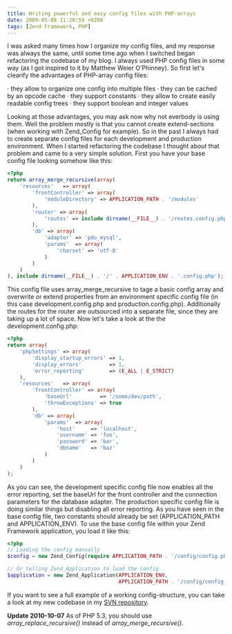 ```yaml
---
title: Writing powerful and easy config files with PHP-arrays
date: 2009-05-08 11:20:59 +0200
tags: [Zend Framework, PHP]
---
```


I was asked many times how I organize my config files, and my response was always the same, until some time ago when I switched began refactoring the codebase of my blog. I always used PHP config files in some way (as I got inspired to it by Matthew Weier O'Phinney). So first let's clearify the advantages of PHP-array config files:

· they allow to organize one config into multiple files
· they can be cached by an opcode cache
· they support constants
· they allow to create easily readable config trees
· they support boolean and integer values

Looking at those advantages, you may ask now why not everbody is using them. Well the problem mostly is that you cannot create extend-sections (when working with Zend_Config for example). So in the past I always had to create separate config files for each development and production environment. When I started refactoring the codebase I thought about that problem and came to a very simple solution. First you have your base config file looking somehow like this:

```php
<?php
return array_merge_recursive(array(
    'resources'   => array(
        'frontController' => array(
            'moduleDirectory' => APPLICATION_PATH . '/modules'
        ),
        'router' => array(
            'routes' => include dirname(__FILE__) . '/routes.config.php' 
        ),
        'db' => array(
            'adapter' => 'pdo_mysql',
            'params'  => array(
                'charset' => 'utf-8'
            )
        )
    )
), include dirname(__FILE__) . '/' . APPLICATION_ENV . '.config.php');```

This config file uses array_merge_recursive to tage a basic config array and overwrite or extend properties from an environment specific config file (in this case development.config.php and production.config.php). Additionally the routes for the router are outsourced into a separate file, since they are taking up a lot of space. Now let's take a look at the the development.config.php:

```php
<?php
return array(
    'phpSettings' => array(
        'display_startup_errors' => 1,
        'display_errors'         => 1,
        'error_reporting'        => (E_ALL | E_STRICT)
    ),
    'resources'   => array(
        'frontController' => array(
            'baseUrl'         => '/some/dev/path',
            'throwExceptions' => true
        ),
        'db' => array(
            'params'  => array(
                'host'     => 'localhost',
                'username' => 'foo',
                'password' => 'bar',
                'dbname'   => 'baz'
            )
        )
    )
);```

As you can see, the development specific config file now enables all the error reporting, set the baseUrl for the front controller and the connection parameters for the database adapter. The production specific config file is doing similar things but disabling all error reporting. As you have seen in the base config file, two constants should already be set (APPLICATION_PATH and APPLICATION_ENV). To use the base config file within your Zend Framework application, you load it like this:

```php
<?php
// Loading the config manually
$config = new Zend_Config(require APPLICATION_PATH . '/config/config.php');

// Or telling Zend_Application to load the config
$application = new Zend_Application(APPLICATION_ENV,
                                    APPLICATION_PATH . '/config/config.php');```

If you want to see a full example of a working config-structure, you can take a look at my new codebase in my [SVN repository](http://site.svn.dasprids.de/trunk/application/config/).

**Update 2010-10-07**
As of PHP 5.3, you should use *array_replace_recursive()* instead of *array_merge_recursive()*.